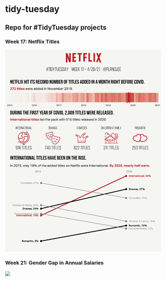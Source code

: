 # tidy-tuesday
## Repo for #TidyTuesday projects

### Week 17: Netflix Titles
![](https://raw.githubusercontent.com/flrnclee/tidy-tuesday/main/netflix-shows/netflix20210517.png)

### Week 21: Gender Gap in Annual Salaries 
![](https://raw.githubusercontent.com/flrnclee/tidy-tuesday/main/netflix-shows/salarydisp20210523.png)
